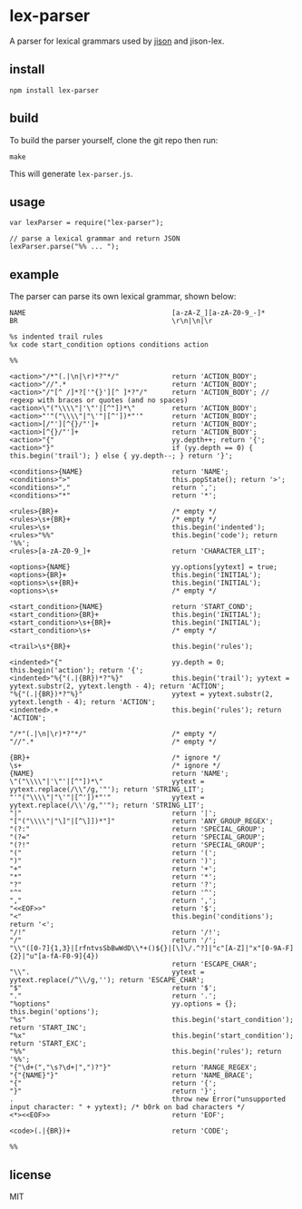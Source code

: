 # lex-parser

A parser for lexical grammars used by [jison](http://jison.org) and jison-lex.

## install

    npm install lex-parser

## build

To build the parser yourself, clone the git repo then run:

    make

This will generate `lex-parser.js`.

## usage

    var lexParser = require("lex-parser");

    // parse a lexical grammar and return JSON
    lexParser.parse("%% ... ");

## example

The parser can parse its own lexical grammar, shown below:

    NAME                                    [a-zA-Z_][a-zA-Z0-9_-]*
    BR                                      \r\n|\n|\r

    %s indented trail rules
    %x code start_condition options conditions action

    %%

    <action>"/*"(.|\n|\r)*?"*/"             return 'ACTION_BODY';
    <action>"//".*                          return 'ACTION_BODY';
    <action>"/"[^ /]*?['"{}'][^ ]*?"/"      return 'ACTION_BODY'; // regexp with braces or quotes (and no spaces)
    <action>\"("\\\\"|'\"'|[^"])*\"         return 'ACTION_BODY';
    <action>"'"("\\\\"|"\'"|[^'])*"'"       return 'ACTION_BODY';
    <action>[/"'][^{}/"']+                  return 'ACTION_BODY';
    <action>[^{}/"']+                       return 'ACTION_BODY';
    <action>"{"                             yy.depth++; return '{';
    <action>"}"                             if (yy.depth == 0) { this.begin('trail'); } else { yy.depth--; } return '}';

    <conditions>{NAME}                      return 'NAME';
    <conditions>">"                         this.popState(); return '>';
    <conditions>","                         return ',';
    <conditions>"*"                         return '*';

    <rules>{BR}+                            /* empty */
    <rules>\s+{BR}+                         /* empty */
    <rules>\s+                              this.begin('indented');
    <rules>"%%"                             this.begin('code'); return '%%';
    <rules>[a-zA-Z0-9_]+                    return 'CHARACTER_LIT';

    <options>{NAME}                         yy.options[yytext] = true;
    <options>{BR}+                          this.begin('INITIAL');
    <options>\s+{BR}+                       this.begin('INITIAL');
    <options>\s+                            /* empty */

    <start_condition>{NAME}                 return 'START_COND';
    <start_condition>{BR}+                  this.begin('INITIAL');
    <start_condition>\s+{BR}+               this.begin('INITIAL');
    <start_condition>\s+                    /* empty */

    <trail>\s*{BR}+                         this.begin('rules');

    <indented>"{"                           yy.depth = 0; this.begin('action'); return '{';
    <indented>"%{"(.|{BR})*?"%}"            this.begin('trail'); yytext = yytext.substr(2, yytext.length - 4); return 'ACTION';
    "%{"(.|{BR})*?"%}"                      yytext = yytext.substr(2, yytext.length - 4); return 'ACTION';
    <indented>.+                            this.begin('rules'); return 'ACTION';

    "/*"(.|\n|\r)*?"*/"                     /* empty */
    "//".*                                  /* empty */

    {BR}+                                   /* ignore */
    \s+                                     /* ignore */
    {NAME}                                  return 'NAME';
    \"("\\\\"|'\"'|[^"])*\"                 yytext = yytext.replace(/\\"/g,'"'); return 'STRING_LIT';
    "'"("\\\\"|"\'"|[^'])*"'"               yytext = yytext.replace(/\\'/g,"'"); return 'STRING_LIT';
    "|"                                     return '|';
    "["("\\\\"|"\]"|[^\]])*"]"              return 'ANY_GROUP_REGEX';
    "(?:"                                   return 'SPECIAL_GROUP';
    "(?="                                   return 'SPECIAL_GROUP';
    "(?!"                                   return 'SPECIAL_GROUP';
    "("                                     return '(';
    ")"                                     return ')';
    "+"                                     return '+';
    "*"                                     return '*';
    "?"                                     return '?';
    "^"                                     return '^';
    ","                                     return ',';
    "<<EOF>>"                               return '$';
    "<"                                     this.begin('conditions'); return '<';
    "/!"                                    return '/!';
    "/"                                     return '/';
    "\\"([0-7]{1,3}|[rfntvsSbBwWdD\\*+()${}|[\]\/.^?]|"c"[A-Z]|"x"[0-9A-F]{2}|"u"[a-fA-F0-9]{4})
                                            return 'ESCAPE_CHAR';
    "\\".                                   yytext = yytext.replace(/^\\/g,''); return 'ESCAPE_CHAR';
    "$"                                     return '$';
    "."                                     return '.';
    "%options"                              yy.options = {}; this.begin('options');
    "%s"                                    this.begin('start_condition'); return 'START_INC';
    "%x"                                    this.begin('start_condition'); return 'START_EXC';
    "%%"                                    this.begin('rules'); return '%%';
    "{"\d+(","\s?\d+|",")?"}"               return 'RANGE_REGEX';
    "{"{NAME}"}"                            return 'NAME_BRACE';
    "{"                                     return '{';
    "}"                                     return '}';
    .                                       throw new Error("unsupported input character: " + yytext); /* b0rk on bad characters */
    <*><<EOF>>                              return 'EOF';

    <code>(.|{BR})+                         return 'CODE';

    %%

## license

MIT
